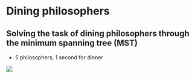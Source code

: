 # Dining philosophers

## Solving the task of dining philosophers through the minimum spanning tree (MST) 
- 5 philosophers, 1 second for dinner
<img src="https://pp.userapi.com/c844321/v844321343/153366/sgQTUkcDj4c.jpg"/>
